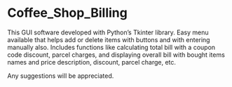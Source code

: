 # Coffee_Shop_Billing

This GUI software developed with Python’s Tkinter library.
Easy menu available that helps add or delete items with buttons and with entering manually also.
Includes functions like calculating total bill with a coupon code discount, parcel charges, and displaying overall bill with bought items names and price description, discount, parcel charge, etc.

Any suggestions will be appreciated.
